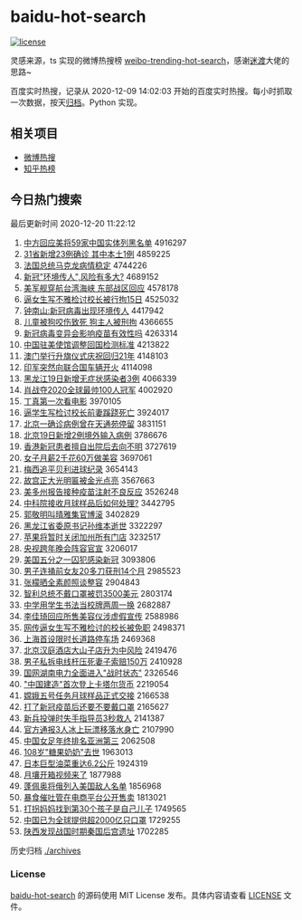 # baidu-hot-search

[![license](https://img.shields.io/github/license/Arrackisarookie/baidu-hot-search)](https://github.com/Arrackisarookie/baidu-hot-search/blob/master/LICENSE)

灵感来源，ts 实现的微博热搜榜 [weibo-trending-hot-search](https://github.com/justjavac/weibo-trending-hot-search)，感谢[迷渡](https://github.com/justjavac)大佬的思路~

百度实时热搜，记录从 2020-12-09 14:02:03 开始的百度实时热搜。每小时抓取一次数据，按天[归档](./archives)。Python 实现。

## 相关项目
+ [微博热搜](https://github.com/Arrackisarookie/weibo-hot-search)
+ [知乎热榜](https://github.com/Arrackisarookie/zhihu-top-search)

## 今日热门搜索

<!-- Rank Begin -->

最后更新时间 2020-12-20 11:22:12

1. [中方回应美将59家中国实体列黑名单](http://www.baidu.com/baidu?cl=3&tn=SE_baiduhomet8_jmjb7mjw&rsv_dl=fyb_top&fr=top1000&wd=%D6%D0%B7%BD%BB%D8%D3%A6%C3%C0%BD%AB59%BC%D2%D6%D0%B9%FA%CA%B5%CC%E5%C1%D0%BA%DA%C3%FB%B5%A5) 4916297
1. [31省新增23例确诊 其中本土1例](http://www.baidu.com/baidu?cl=3&tn=SE_baiduhomet8_jmjb7mjw&rsv_dl=fyb_top&fr=top1000&wd=31%CA%A1%D0%C2%D4%F623%C0%FD%C8%B7%D5%EF%20%C6%E4%D6%D0%B1%BE%CD%C11%C0%FD) 4859225
1. [法国总统马克龙病情稳定](http://www.baidu.com/baidu?cl=3&tn=SE_baiduhomet8_jmjb7mjw&rsv_dl=fyb_top&fr=top1000&wd=%B7%A8%B9%FA%D7%DC%CD%B3%C2%ED%BF%CB%C1%FA%B2%A1%C7%E9%CE%C8%B6%A8) 4744226
1. [新冠"环境传人",风险有多大?](http://www.baidu.com/baidu?cl=3&tn=SE_baiduhomet8_jmjb7mjw&rsv_dl=fyb_top&fr=top1000&wd=%D0%C2%B9%DA%22%BB%B7%BE%B3%B4%AB%C8%CB%22%2C%B7%E7%CF%D5%D3%D0%B6%E0%B4%F3%3F) 4689152
1. [美军舰穿航台湾海峡 东部战区回应](http://www.baidu.com/baidu?cl=3&tn=SE_baiduhomet8_jmjb7mjw&rsv_dl=fyb_top&fr=top1000&wd=%C3%C0%BE%FC%BD%A2%B4%A9%BA%BD%CC%A8%CD%E5%BA%A3%CF%BF%20%B6%AB%B2%BF%D5%BD%C7%F8%BB%D8%D3%A6) 4578178
1. [逼女生写不雅检讨校长被行拘15日](http://www.baidu.com/baidu?cl=3&tn=SE_baiduhomet8_jmjb7mjw&rsv_dl=fyb_top&fr=top1000&wd=%B1%C6%C5%AE%C9%FA%D0%B4%B2%BB%D1%C5%BC%EC%CC%D6%D0%A3%B3%A4%B1%BB%D0%D0%BE%D015%C8%D5) 4525032
1. [钟南山:新冠病毒出现环境传人](http://www.baidu.com/baidu?cl=3&tn=SE_baiduhomet8_jmjb7mjw&rsv_dl=fyb_top&fr=top1000&wd=%D6%D3%C4%CF%C9%BD%3A%D0%C2%B9%DA%B2%A1%B6%BE%B3%F6%CF%D6%BB%B7%BE%B3%B4%AB%C8%CB) 4417942
1. [儿童被狗咬伤致死 狗主人被刑拘](http://www.baidu.com/baidu?cl=3&tn=SE_baiduhomet8_jmjb7mjw&rsv_dl=fyb_top&fr=top1000&wd=%B6%F9%CD%AF%B1%BB%B9%B7%D2%A7%C9%CB%D6%C2%CB%C0%20%B9%B7%D6%F7%C8%CB%B1%BB%D0%CC%BE%D0) 4366655
1. [新冠病毒变异会影响疫苗有效性吗](http://www.baidu.com/baidu?cl=3&tn=SE_baiduhomet8_jmjb7mjw&rsv_dl=fyb_top&fr=top1000&wd=%D0%C2%B9%DA%B2%A1%B6%BE%B1%E4%D2%EC%BB%E1%D3%B0%CF%EC%D2%DF%C3%E7%D3%D0%D0%A7%D0%D4%C2%F0) 4263314
1. [中国驻美使馆调整回国检测标准](http://www.baidu.com/baidu?cl=3&tn=SE_baiduhomet8_jmjb7mjw&rsv_dl=fyb_top&fr=top1000&wd=%D6%D0%B9%FA%D7%A4%C3%C0%CA%B9%B9%DD%B5%F7%D5%FB%BB%D8%B9%FA%BC%EC%B2%E2%B1%EA%D7%BC) 4213822
1. [澳门举行升旗仪式庆祝回归21年](http://www.baidu.com/baidu?cl=3&tn=SE_baiduhomet8_jmjb7mjw&rsv_dl=fyb_top&fr=top1000&wd=%B0%C4%C3%C5%BE%D9%D0%D0%C9%FD%C6%EC%D2%C7%CA%BD%C7%EC%D7%A3%BB%D8%B9%E921%C4%EA) 4148103
1. [印军突然向联合国车辆开火](http://www.baidu.com/baidu?cl=3&tn=SE_baiduhomet8_jmjb7mjw&rsv_dl=fyb_top&fr=top1000&wd=%D3%A1%BE%FC%CD%BB%C8%BB%CF%F2%C1%AA%BA%CF%B9%FA%B3%B5%C1%BE%BF%AA%BB%F0) 4114098
1. [黑龙江19日新增无症状感染者3例](http://www.baidu.com/baidu?cl=3&tn=SE_baiduhomet8_jmjb7mjw&rsv_dl=fyb_top&fr=top1000&wd=%BA%DA%C1%FA%BD%AD19%C8%D5%D0%C2%D4%F6%CE%DE%D6%A2%D7%B4%B8%D0%C8%BE%D5%DF3%C0%FD) 4066339
1. [肖战夺2020全球最帅100人冠军](http://www.baidu.com/baidu?cl=3&tn=SE_baiduhomet8_jmjb7mjw&rsv_dl=fyb_top&fr=top1000&wd=%D0%A4%D5%BD%B6%E12020%C8%AB%C7%F2%D7%EE%CB%A7100%C8%CB%B9%DA%BE%FC) 4002920
1. [丁真第一次看电影](http://www.baidu.com/baidu?cl=3&tn=SE_baiduhomet8_jmjb7mjw&rsv_dl=fyb_top&fr=top1000&wd=%B6%A1%D5%E6%B5%DA%D2%BB%B4%CE%BF%B4%B5%E7%D3%B0) 3970105
1. [逼学生写检讨校长前妻蹊跷死亡](http://www.baidu.com/baidu?cl=3&tn=SE_baiduhomet8_jmjb7mjw&rsv_dl=fyb_top&fr=top1000&wd=%B1%C6%D1%A7%C9%FA%D0%B4%BC%EC%CC%D6%D0%A3%B3%A4%C7%B0%C6%DE%F5%E8%F5%CE%CB%C0%CD%F6) 3924017
1. [北京一确诊病例曾在天通苑停留](http://www.baidu.com/baidu?cl=3&tn=SE_baiduhomet8_jmjb7mjw&rsv_dl=fyb_top&fr=top1000&wd=%B1%B1%BE%A9%D2%BB%C8%B7%D5%EF%B2%A1%C0%FD%D4%F8%D4%DA%CC%EC%CD%A8%D4%B7%CD%A3%C1%F4) 3831151
1. [北京19日新增2例境外输入病例](http://www.baidu.com/baidu?cl=3&tn=SE_baiduhomet8_jmjb7mjw&rsv_dl=fyb_top&fr=top1000&wd=%B1%B1%BE%A919%C8%D5%D0%C2%D4%F62%C0%FD%BE%B3%CD%E2%CA%E4%C8%EB%B2%A1%C0%FD) 3786676
1. [香港新冠患者擅自出院后去向不明](http://www.baidu.com/baidu?cl=3&tn=SE_baiduhomet8_jmjb7mjw&rsv_dl=fyb_top&fr=top1000&wd=%CF%E3%B8%DB%D0%C2%B9%DA%BB%BC%D5%DF%C9%C3%D7%D4%B3%F6%D4%BA%BA%F3%C8%A5%CF%F2%B2%BB%C3%F7) 3727619
1. [女子月薪2千花60万做美容](http://www.baidu.com/baidu?cl=3&tn=SE_baiduhomet8_jmjb7mjw&rsv_dl=fyb_top&fr=top1000&wd=%C5%AE%D7%D3%D4%C2%D0%BD2%C7%A7%BB%A860%CD%F2%D7%F6%C3%C0%C8%DD) 3697061
1. [梅西追平贝利进球纪录](http://www.baidu.com/baidu?cl=3&tn=SE_baiduhomet8_jmjb7mjw&rsv_dl=fyb_top&fr=top1000&wd=%C3%B7%CE%F7%D7%B7%C6%BD%B1%B4%C0%FB%BD%F8%C7%F2%BC%CD%C2%BC) 3654143
1. [故宫正大光明匾被金光点亮](http://www.baidu.com/baidu?cl=3&tn=SE_baiduhomet8_jmjb7mjw&rsv_dl=fyb_top&fr=top1000&wd=%B9%CA%B9%AC%D5%FD%B4%F3%B9%E2%C3%F7%D8%D2%B1%BB%BD%F0%B9%E2%B5%E3%C1%C1) 3567663
1. [美多州报告接种疫苗注射不良反应](http://www.baidu.com/baidu?cl=3&tn=SE_baiduhomet8_jmjb7mjw&rsv_dl=fyb_top&fr=top1000&wd=%C3%C0%B6%E0%D6%DD%B1%A8%B8%E6%BD%D3%D6%D6%D2%DF%C3%E7%D7%A2%C9%E4%B2%BB%C1%BC%B7%B4%D3%A6) 3526248
1. [中科院接收月球样品后如何处理?](http://www.baidu.com/baidu?cl=3&tn=SE_baiduhomet8_jmjb7mjw&rsv_dl=fyb_top&fr=top1000&wd=%D6%D0%BF%C6%D4%BA%BD%D3%CA%D5%D4%C2%C7%F2%D1%F9%C6%B7%BA%F3%C8%E7%BA%CE%B4%A6%C0%ED%3F) 3442795
1. [郭敬明叫晴雅集官博滚](http://www.baidu.com/baidu?cl=3&tn=SE_baiduhomet8_jmjb7mjw&rsv_dl=fyb_top&fr=top1000&wd=%B9%F9%BE%B4%C3%F7%BD%D0%C7%E7%D1%C5%BC%AF%B9%D9%B2%A9%B9%F6) 3402829
1. [黑龙江省委原书记孙维本逝世](http://www.baidu.com/baidu?cl=3&tn=SE_baiduhomet8_jmjb7mjw&rsv_dl=fyb_top&fr=top1000&wd=%BA%DA%C1%FA%BD%AD%CA%A1%CE%AF%D4%AD%CA%E9%BC%C7%CB%EF%CE%AC%B1%BE%CA%C5%CA%C0) 3322297
1. [苹果将暂时关闭加州所有门店](http://www.baidu.com/baidu?cl=3&tn=SE_baiduhomet8_jmjb7mjw&rsv_dl=fyb_top&fr=top1000&wd=%C6%BB%B9%FB%BD%AB%D4%DD%CA%B1%B9%D8%B1%D5%BC%D3%D6%DD%CB%F9%D3%D0%C3%C5%B5%EA) 3232517
1. [央视跨年晚会阵容官宣](http://www.baidu.com/baidu?cl=3&tn=SE_baiduhomet8_jmjb7mjw&rsv_dl=fyb_top&fr=top1000&wd=%D1%EB%CA%D3%BF%E7%C4%EA%CD%ED%BB%E1%D5%F3%C8%DD%B9%D9%D0%FB) 3206017
1. [美国五分之一囚犯感染新冠](http://www.baidu.com/baidu?cl=3&tn=SE_baiduhomet8_jmjb7mjw&rsv_dl=fyb_top&fr=top1000&wd=%C3%C0%B9%FA%CE%E5%B7%D6%D6%AE%D2%BB%C7%F4%B7%B8%B8%D0%C8%BE%D0%C2%B9%DA) 3093806
1. [男子连捅前女友20多刀获刑14个月](http://www.baidu.com/baidu?cl=3&tn=SE_baiduhomet8_jmjb7mjw&rsv_dl=fyb_top&fr=top1000&wd=%C4%D0%D7%D3%C1%AC%CD%B1%C7%B0%C5%AE%D3%D120%B6%E0%B5%B6%BB%F1%D0%CC14%B8%F6%D4%C2) 2985523
1. [张檬晒全素颜照谈整容](http://www.baidu.com/baidu?cl=3&tn=SE_baiduhomet8_jmjb7mjw&rsv_dl=fyb_top&fr=top1000&wd=%D5%C5%C3%CA%C9%B9%C8%AB%CB%D8%D1%D5%D5%D5%CC%B8%D5%FB%C8%DD) 2904843
1. [智利总统不戴口罩被罚3500美元](http://www.baidu.com/baidu?cl=3&tn=SE_baiduhomet8_jmjb7mjw&rsv_dl=fyb_top&fr=top1000&wd=%D6%C7%C0%FB%D7%DC%CD%B3%B2%BB%B4%F7%BF%DA%D5%D6%B1%BB%B7%A33500%C3%C0%D4%AA) 2803174
1. [中学用学生书法当校牌两周一换](http://www.baidu.com/baidu?cl=3&tn=SE_baiduhomet8_jmjb7mjw&rsv_dl=fyb_top&fr=top1000&wd=%D6%D0%D1%A7%D3%C3%D1%A7%C9%FA%CA%E9%B7%A8%B5%B1%D0%A3%C5%C6%C1%BD%D6%DC%D2%BB%BB%BB) 2682887
1. [李佳琦回应所售美容仪涉虚假宣传](http://www.baidu.com/baidu?cl=3&tn=SE_baiduhomet8_jmjb7mjw&rsv_dl=fyb_top&fr=top1000&wd=%C0%EE%BC%D1%E7%F9%BB%D8%D3%A6%CB%F9%CA%DB%C3%C0%C8%DD%D2%C7%C9%E6%D0%E9%BC%D9%D0%FB%B4%AB) 2588986
1. [网传逼女生写不雅检讨的校长被免职](http://www.baidu.com/baidu?cl=3&tn=SE_baiduhomet8_jmjb7mjw&rsv_dl=fyb_top&fr=top1000&wd=%CD%F8%B4%AB%B1%C6%C5%AE%C9%FA%D0%B4%B2%BB%D1%C5%BC%EC%CC%D6%B5%C4%D0%A3%B3%A4%B1%BB%C3%E2%D6%B0) 2498371
1. [上海首设限时长道路停车场](http://www.baidu.com/baidu?cl=3&tn=SE_baiduhomet8_jmjb7mjw&rsv_dl=fyb_top&fr=top1000&wd=%C9%CF%BA%A3%CA%D7%C9%E8%CF%DE%CA%B1%B3%A4%B5%C0%C2%B7%CD%A3%B3%B5%B3%A1) 2469368
1. [北京汉庭酒店大山子店升为中风险](http://www.baidu.com/baidu?cl=3&tn=SE_baiduhomet8_jmjb7mjw&rsv_dl=fyb_top&fr=top1000&wd=%B1%B1%BE%A9%BA%BA%CD%A5%BE%C6%B5%EA%B4%F3%C9%BD%D7%D3%B5%EA%C9%FD%CE%AA%D6%D0%B7%E7%CF%D5) 2419476
1. [男子私拆电线杆压死妻子索赔150万](http://www.baidu.com/baidu?cl=3&tn=SE_baiduhomet8_jmjb7mjw&rsv_dl=fyb_top&fr=top1000&wd=%C4%D0%D7%D3%CB%BD%B2%F0%B5%E7%CF%DF%B8%CB%D1%B9%CB%C0%C6%DE%D7%D3%CB%F7%C5%E2150%CD%F2) 2410928
1. [国网湖南电力全面进入"战时状态"](http://www.baidu.com/baidu?cl=3&tn=SE_baiduhomet8_jmjb7mjw&rsv_dl=fyb_top&fr=top1000&wd=%B9%FA%CD%F8%BA%FE%C4%CF%B5%E7%C1%A6%C8%AB%C3%E6%BD%F8%C8%EB%22%D5%BD%CA%B1%D7%B4%CC%AC%22) 2326546
1. ["中国建造"首次登上卡塔尔货币](http://www.baidu.com/baidu?cl=3&tn=SE_baiduhomet8_jmjb7mjw&rsv_dl=fyb_top&fr=top1000&wd=%22%D6%D0%B9%FA%BD%A8%D4%EC%22%CA%D7%B4%CE%B5%C7%C9%CF%BF%A8%CB%FE%B6%FB%BB%F5%B1%D2) 2219054
1. [嫦娥五号任务月球样品正式交接](http://www.baidu.com/baidu?cl=3&tn=SE_baiduhomet8_jmjb7mjw&rsv_dl=fyb_top&fr=top1000&wd=%E6%CF%B6%F0%CE%E5%BA%C5%C8%CE%CE%F1%D4%C2%C7%F2%D1%F9%C6%B7%D5%FD%CA%BD%BD%BB%BD%D3) 2166538
1. [打了新冠疫苗后还要不要戴口罩](http://www.baidu.com/baidu?cl=3&tn=SE_baiduhomet8_jmjb7mjw&rsv_dl=fyb_top&fr=top1000&wd=%B4%F2%C1%CB%D0%C2%B9%DA%D2%DF%C3%E7%BA%F3%BB%B9%D2%AA%B2%BB%D2%AA%B4%F7%BF%DA%D5%D6) 2165627
1. [新兵投弹时失手指导员3秒救人](http://www.baidu.com/baidu?cl=3&tn=SE_baiduhomet8_jmjb7mjw&rsv_dl=fyb_top&fr=top1000&wd=%D0%C2%B1%F8%CD%B6%B5%AF%CA%B1%CA%A7%CA%D6%D6%B8%B5%BC%D4%B13%C3%EB%BE%C8%C8%CB) 2141387
1. [官方通报3人冰上玩漂移落水身亡](http://www.baidu.com/baidu?cl=3&tn=SE_baiduhomet8_jmjb7mjw&rsv_dl=fyb_top&fr=top1000&wd=%B9%D9%B7%BD%CD%A8%B1%A83%C8%CB%B1%F9%C9%CF%CD%E6%C6%AF%D2%C6%C2%E4%CB%AE%C9%ED%CD%F6) 2107990
1. [中国女足年终排名亚洲第三](http://www.baidu.com/baidu?cl=3&tn=SE_baiduhomet8_jmjb7mjw&rsv_dl=fyb_top&fr=top1000&wd=%D6%D0%B9%FA%C5%AE%D7%E3%C4%EA%D6%D5%C5%C5%C3%FB%D1%C7%D6%DE%B5%DA%C8%FD) 2062508
1. [108岁"糖果奶奶"去世](http://www.baidu.com/baidu?cl=3&tn=SE_baiduhomet8_jmjb7mjw&rsv_dl=fyb_top&fr=top1000&wd=108%CB%EA%22%CC%C7%B9%FB%C4%CC%C4%CC%22%C8%A5%CA%C0) 1963013
1. [日本巨型油菜重达6.2公斤](http://www.baidu.com/baidu?cl=3&tn=SE_baiduhomet8_jmjb7mjw&rsv_dl=fyb_top&fr=top1000&wd=%C8%D5%B1%BE%BE%DE%D0%CD%D3%CD%B2%CB%D6%D8%B4%EF6.2%B9%AB%BD%EF) 1924319
1. [月壤开箱视频来了](http://www.baidu.com/baidu?cl=3&tn=SE_baiduhomet8_jmjb7mjw&rsv_dl=fyb_top&fr=top1000&wd=%D4%C2%C8%C0%BF%AA%CF%E4%CA%D3%C6%B5%C0%B4%C1%CB) 1877988
1. [蓬佩奥将俄列入美国敌人名单](http://www.baidu.com/baidu?cl=3&tn=SE_baiduhomet8_jmjb7mjw&rsv_dl=fyb_top&fr=top1000&wd=%C5%EE%C5%E5%B0%C2%BD%AB%B6%ED%C1%D0%C8%EB%C3%C0%B9%FA%B5%D0%C8%CB%C3%FB%B5%A5) 1856968
1. [暴食催吐管在电商平台公开售卖](http://www.baidu.com/baidu?cl=3&tn=SE_baiduhomet8_jmjb7mjw&rsv_dl=fyb_top&fr=top1000&wd=%B1%A9%CA%B3%B4%DF%CD%C2%B9%DC%D4%DA%B5%E7%C9%CC%C6%BD%CC%A8%B9%AB%BF%AA%CA%DB%C2%F4) 1813021
1. [打拐妈妈找到第30个孩子是自己儿子](http://www.baidu.com/baidu?cl=3&tn=SE_baiduhomet8_jmjb7mjw&rsv_dl=fyb_top&fr=top1000&wd=%B4%F2%B9%D5%C2%E8%C2%E8%D5%D2%B5%BD%B5%DA30%B8%F6%BA%A2%D7%D3%CA%C7%D7%D4%BC%BA%B6%F9%D7%D3) 1749565
1. [中国已为全球提供超2000亿只口罩](http://www.baidu.com/baidu?cl=3&tn=SE_baiduhomet8_jmjb7mjw&rsv_dl=fyb_top&fr=top1000&wd=%D6%D0%B9%FA%D2%D1%CE%AA%C8%AB%C7%F2%CC%E1%B9%A9%B3%AC2000%D2%DA%D6%BB%BF%DA%D5%D6) 1729255
1. [陕西发现战国时期秦国后宫遗址](http://www.baidu.com/baidu?cl=3&tn=SE_baiduhomet8_jmjb7mjw&rsv_dl=fyb_top&fr=top1000&wd=%C9%C2%CE%F7%B7%A2%CF%D6%D5%BD%B9%FA%CA%B1%C6%DA%C7%D8%B9%FA%BA%F3%B9%AC%D2%C5%D6%B7) 1702285
<!-- Rank End -->

历史归档 [./archives](./archives)

### License

[baidu-hot-search](https://github.com/Arrackisarookie/baidu-hot-search) 的源码使用 MIT License 发布。具体内容请查看 [LICENSE](./LICENSE) 文件。

